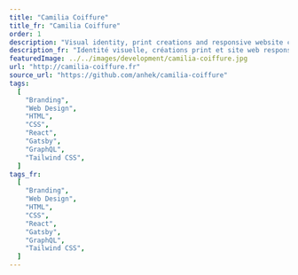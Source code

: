 ```yaml
---
title: "Camilia Coiffure"
title_fr: "Camilia Coiffure"
order: 1
description: "Visual identity, print creations and responsive website created with GatsbyJS and Tailwind CSS."
description_fr: "Identité visuelle, créations print et site web responsive réalisé avec GatsbySJ et Tailwind CSS."
featuredImage: ../../images/development/camilia-coiffure.jpg
url: "http://camilia-coiffure.fr"
source_url: "https://github.com/anhek/camilia-coiffure"
tags:
  [
    "Branding",
    "Web Design",
    "HTML",
    "CSS",
    "React",
    "Gatsby",
    "GraphQL",
    "Tailwind CSS",
  ]
tags_fr:
  [
    "Branding",
    "Web Design",
    "HTML",
    "CSS",
    "React",
    "Gatsby",
    "GraphQL",
    "Tailwind CSS",
  ]
---
```

